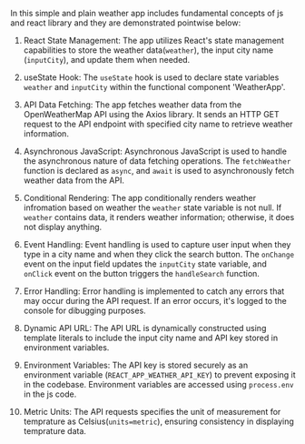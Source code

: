 In this simple and plain weather app includes fundamental concepts of js and react library and they are demonstrated pointwise below:

1. React State Management: The app utilizes React's state management capabilities to store the weather data(`weather`), the input city name (`inputCity`), and update them when needed.

2. useState Hook: The `useState` hook is used to declare state variables `weather` and `inputCity` within the functional component 'WeatherApp'.

3. API Data Fetching: The app fetches weather data from the OpenWeatherMap API using the Axios library. It sends an HTTP GET request to the API endpoint with specified city name to retrieve weather information.

4. Asynchronous JavaScript: Asynchronous JavaScript is used to handle the asynchronous nature of data fetching operations. The `fetchWeather` function is declared as `async`, and `await` is used to asynchronously fetch weather data from the API.

5. Conditional Rendering: The app conditionally renders weather infromation based on weather the `weather` state variable is not null. If `weather` contains data, it renders weather information; otherwise, it does not display anything.

6. Event Handling: Event handling is used to capture user input when they type in a city name and when they click the search button. The `onChange` event on the input field updates the `inputCity` state variable, and `onClick` event on the button triggers the `handleSearch` function.

7. Error Handling: Error handling is implemented to catch any errors that may occur during the API request. If an error occurs, it's logged to the console for dibugging purposes.

8. Dynamic API URL: The API URL is dynamically constructed using template literals to include the input city name and API key stored in environment variables.

9. Environment Variables: The API key is stored securely as an environment variable (`REACT_APP_WEATHER_API_KEY`) to prevent exposing it in the codebase. Environment variables are accessed using `process.env` in the js code.

10. Metric Units: The API requests specifies the unit of measurement for temprature as Celsius(`units=metric`), ensuring consistency in displaying temprature data.
